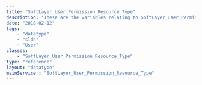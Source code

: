 ```yaml
---
title: "SoftLayer_User_Permission_Resource_Type"
description: "These are the variables relating to SoftLayer_User_Permission_Resource_Type. Collectively they describe the types of resources which can be linked to [SoftLayer_User_Permission_Group](reference/datatypes/SoftLayer_User_Permission_Group). "
date: "2018-02-12"
tags:
    - "datatype"
    - "sldn"
    - "User"
classes:
    - "SoftLayer_User_Permission_Resource_Type"
type: "reference"
layout: "datatype"
mainService : "SoftLayer_User_Permission_Resource_Type"
---
```

